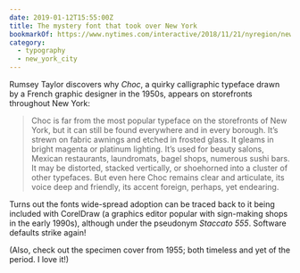 ```yaml
---
date: 2019-01-12T15:55:00Z
title: The mystery font that took over New York
bookmarkOf: https://www.nytimes.com/interactive/2018/11/21/nyregion/new-york-storefronts-mystery-font.html
category:
  - typography
  - new_york_city
---
```


Rumsey Taylor discovers why _Choc_, a quirky calligraphic typeface drawn by a French graphic designer in the 1950s, appears on storefronts throughout New York:

> Choc is far from the most popular typeface on the storefronts of New York, but it can still be found everywhere and in every borough. It’s strewn on fabric awnings and etched in frosted glass. It gleams in bright magenta or platinum lighting. It’s used for beauty salons, Mexican restaurants, laundromats, bagel shops, numerous sushi bars. It may be distorted, stacked vertically, or shoehorned into a cluster of other typefaces. But even here Choc remains clear and articulate, its voice deep and friendly, its accent foreign, perhaps, yet endearing.

Turns out the fonts wide-spread adoption can be traced back to it being included with CorelDraw (a graphics editor popular with sign-making shops in the early 1990s), although under the pseudonym _Staccato 555_. Software defaults strike again!

(Also, check out the specimen cover from 1955; both timeless and yet of the period. I love it!)
